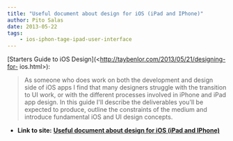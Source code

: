 ```yaml
---
title: "Useful document about design for iOS (iPad and IPhone)"
author: Pito Salas
date: 2013-05-22
tags:
    - ios-iphon-tage-ipad-user-interface
---
```


[Starters Guide to iOS Design](<http://taybenlor.com/2013/05/21/designing-for-
ios.html>):

> As someone who does work on both the development and design side of iOS apps
> I find that many designers struggle with the transition to UI work, or with
> the different processes involved in iPhone and iPad app design. In this
> guide I'll describe the deliverables you'll be expected to produce, outline
> the constraints of the medium and introduce fundamental iOS and UI design
> concepts.




* **Link to site:** **[Useful document about design for iOS (iPad and IPhone)](None)**
